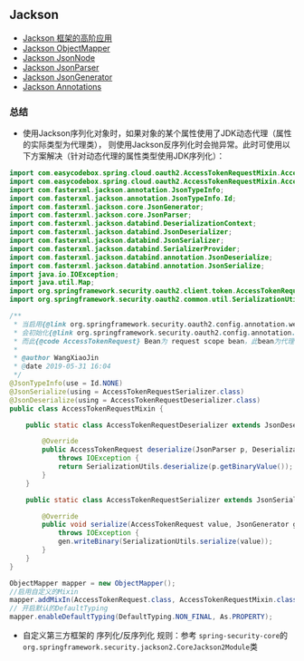 ## Jackson

* [Jackson 框架的高阶应用](https://www.ibm.com/developerworks/cn/java/jackson-advanced-application/index.html)
* [Jackson ObjectMapper](http://tutorials.jenkov.com/java-json/jackson-objectmapper.html)
* [Jackson JsonNode](http://tutorials.jenkov.com/java-json/jackson-jsonnode.html)
* [Jackson JsonParser](http://tutorials.jenkov.com/java-json/jackson-jsonparser.html)
* [Jackson JsonGenerator](http://tutorials.jenkov.com/java-json/jackson-jsongenerator.html)
* [Jackson Annotations](http://tutorials.jenkov.com/java-json/jackson-annotations.html)

### 总结

* 使用Jackson序列化对象时，如果对象的某个属性使用了JDK动态代理（属性的实际类型为代理类），
则使用Jackson反序列化时会抛异常。此时可使用以下方案解决（针对动态代理的属性类型使用JDK序列化）：

```java
import com.easycodebox.spring.cloud.oauth2.AccessTokenRequestMixin.AccessTokenRequestDeserializer;
import com.easycodebox.spring.cloud.oauth2.AccessTokenRequestMixin.AccessTokenRequestSerializer;
import com.fasterxml.jackson.annotation.JsonTypeInfo;
import com.fasterxml.jackson.annotation.JsonTypeInfo.Id;
import com.fasterxml.jackson.core.JsonGenerator;
import com.fasterxml.jackson.core.JsonParser;
import com.fasterxml.jackson.databind.DeserializationContext;
import com.fasterxml.jackson.databind.JsonDeserializer;
import com.fasterxml.jackson.databind.JsonSerializer;
import com.fasterxml.jackson.databind.SerializerProvider;
import com.fasterxml.jackson.databind.annotation.JsonDeserialize;
import com.fasterxml.jackson.databind.annotation.JsonSerialize;
import java.io.IOException;
import java.util.Map;
import org.springframework.security.oauth2.client.token.AccessTokenRequest;
import org.springframework.security.oauth2.common.util.SerializationUtils;

/**
 * 当启用{@link org.springframework.security.oauth2.config.annotation.web.configuration.EnableOAuth2Client}时，
 * 会初始化{@link org.springframework.security.oauth2.config.annotation.web.configuration.OAuth2ClientConfiguration#accessTokenRequest(Map, String)} Bean，
 * 而此{@code AccessTokenRequest} Bean为 request scope bean，此bean为代理bean，所以通过Jackson反序列化时会失败。
 *
 * @author WangXiaoJin
 * @date 2019-05-31 16:04
 */
@JsonTypeInfo(use = Id.NONE)
@JsonSerialize(using = AccessTokenRequestSerializer.class)
@JsonDeserialize(using = AccessTokenRequestDeserializer.class)
public class AccessTokenRequestMixin {

    public static class AccessTokenRequestDeserializer extends JsonDeserializer<AccessTokenRequest> {

        @Override
        public AccessTokenRequest deserialize(JsonParser p, DeserializationContext des)
            throws IOException {
            return SerializationUtils.deserialize(p.getBinaryValue());
        }
    }

    public static class AccessTokenRequestSerializer extends JsonSerializer<AccessTokenRequest> {

        @Override
        public void serialize(AccessTokenRequest value, JsonGenerator gen, SerializerProvider serializers)
            throws IOException {
            gen.writeBinary(SerializationUtils.serialize(value));
        }
    }
}
```

```java
ObjectMapper mapper = new ObjectMapper();
//启用自定义的Mixin
mapper.addMixIn(AccessTokenRequest.class, AccessTokenRequestMixin.class);
// 开启默认的DefaultTyping
mapper.enableDefaultTyping(DefaultTyping.NON_FINAL, As.PROPERTY);
```

* 自定义第三方框架的 序列化/反序列化 规则：参考 `spring-security-core`的`org.springframework.security.jackson2.CoreJackson2Module`类